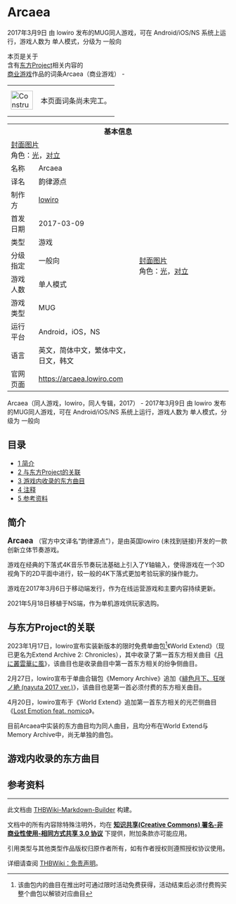 # Arcaea

<!-- source html: G:\repos\THBWiki-Markdown-Builder\THBWikiMarkdown\Temp\main\d\d5\ns0%3AArcaea.html -->

2017年3月9日 由 lowiro  发布的MUG同人游戏，可在 Android/iOS/NS 系统上运行，游戏人数为 单人模式，分级为 一般向

本页是关于  
含有[东方Project](./东方Project.md)相关内容的  
[商业游戏](./东方相关商业游戏.md)作品的词条Arcaea（商业游戏） - 
<center>

<table>
<tbody><tr>
<td class="mbox-image"><div style="width: 52px;">
  <a href="./文件-ConstructionClock.png.md" class="image"><img alt="ConstructionClock.png" src="https://upload.thwiki.cc/thumb/f/f1/ConstructionClock.png/50px-ConstructionClock.png" decoding="async" loading="lazy" width="50" height="43" srcset="https://upload.thwiki.cc/thumb/f/f1/ConstructionClock.png/75px-ConstructionClock.png 1.5x, https://upload.thwiki.cc/thumb/f/f1/ConstructionClock.png/100px-ConstructionClock.png 2x" data-file-width="689" data-file-height="587"></a></div></td>
<td class="mbox-text" style=""><br>本页面词条尚未完工。<br><br></td>
</tr>
</tbody></table>


</center>
<table><tbody><tr><th colspan="3">基本信息</th></tr><tr><td class="cover-artwork-mobile" colspan="2"><a href="/index.php?title=%E7%89%B9%E6%AE%8A:%E4%B8%8A%E4%BC%A0%E6%96%87%E4%BB%B6&amp;wpDestFile=Arcaea%E5%B0%81%E9%9D%A2.png" class="new" title="文件:Arcaea封面.png">封面图片</a><div class="cover-char">角色：<a href="./光.md" title="光">光</a>，<a href="/index.php?title=%E5%AF%B9%E7%AB%8B&amp;action=edit&amp;redlink=1" class="new" title="对立（页面不存在）">对立</a></div></td>
</tr><tr><td class="label">名称</td><td colspan="2"> Arcaea </td></tr><tr><td class="label">译名</td><td colspan="2"> 韵律源点 </td></tr><tr><td class="label">制作方</td><td><a href="/index.php?title=lowiro&amp;action=edit&amp;redlink=1" class="new" title="lowiro（页面不存在）">lowiro</a></td><td class="cover-artwork" rowspan="7" style="min-width:196px;"><a href="/index.php?title=%E7%89%B9%E6%AE%8A:%E4%B8%8A%E4%BC%A0%E6%96%87%E4%BB%B6&amp;wpDestFile=Arcaea%E5%B0%81%E9%9D%A2.png" class="new" title="文件:Arcaea封面.png">封面图片</a><div class="cover-char">角色：<a href="./光.md" title="光">光</a>，<a href="/index.php?title=%E5%AF%B9%E7%AB%8B&amp;action=edit&amp;redlink=1" class="new" title="对立（页面不存在）">对立</a></div></td>
</tr><tr><td class="label">首发日期</td><td>2017-03-09</td></tr><tr><td class="label">类型</td><td>游戏</td></tr><tr><td class="label">分级指定</td><td>一般向</td></tr><tr><td class="label">游戏人数</td><td>单人模式</td></tr><tr><td class="label">游戏类型</td><td>MUG</td></tr><tr><td class="label">运行平台</td><td>Android，iOS，NS</td></tr><tr><td class="label">语言</td><td>英文，简体中文，繁体中文，日文，韩文</td></tr>
<tr><td class="label">官网页面</td><td colspan="2"><a rel="nofollow" class="external free" href="https://arcaea.lowiro.com">https://arcaea.lowiro.com</a></td></tr></tbody></table>

Arcaea（同人游戏，lowiro，同人专辑，2017） - 2017年3月9日 由 lowiro  发布的MUG同人游戏，可在 Android/iOS/NS 系统上运行，游戏人数为 单人模式，分级为 一般向

## 目录

- [1 简介](#简介)
- [2 与东方Project的关联](#与东方Project的关联)
- [3 游戏内收录的东方曲目](#游戏内收录的东方曲目)
- [4 注释](#注释)
- [5 参考资料](#参考资料)





## 简介
  
<big> **Arcaea** </big>（官方中文译名“韵律源点”），是由英国lowiro (未找到链接)开发的一款创新立体节奏游戏。
  
  
游戏在经典的下落式4K音乐节奏玩法基础上引入了Y轴输入，使得游戏在一个3D视角下的2D平面中进行，较一般的4K下落式更加考验玩家的操作能力。
  
  
游戏在2017年3月6日于移动端发行，作为在线运营游戏和主要内容持续更新。
  
  
2021年5月18日移植于NS端，作为单机游戏供玩家选购。
  


## 与东方Project的关联
  
2023年1月17日，lowiro宣布实装新版本的限时免费单曲包[^cite_note-1]《World Extend》（现已更名为Extend Archive 2: Chronicles），其中收录了第一首东方相关曲目《[月に叢雲華に風](./月に叢雲華に風.md)》，该曲目也是收录曲目中第一首东方相关的纷争侧曲目。
  
  
2月27日，lowiro宣布于单曲合辑包《Memory Archive》追加《[緋色月下、狂咲ノ絶 (nayuta 2017 ver.)](./緋色月下、狂咲ノ絶_10th_Anniversary.md)》，该曲目也是第一首必须付费的东方相关曲目。
  
  
4月20日，lowiro宣布于《World Extend》追加第一首东方相关的光芒侧曲目《[Lost Emotion feat. nomico](./Eunomia_-_Alstroemeria_Records_15years..md)》。
  
  
目前Arcaea中实装的东方曲目均为同人曲目，且均分布在World Extend与Memory Archive中，尚无单独的曲包。
  


## 游戏内收录的东方曲目

[^cite_note-1]: 该曲包内的曲目在推出时可通过限时活动免费获得，活动结束后必须付费购买整个曲包以解锁对应曲目


## 参考资料
  
  





---

此文档由 [THBWiki-Markdown-Builder](https://github.com/Delsin-Yu/THBWiki-Markdown-Builder) 构建。

文档中的所有内容除特殊注明外，均在 [**知识共享(Creative Commons) 署名-非商业性使用-相同方式共享 3.0 协议**](https://creativecommons.org/licenses/by-sa/3.0/deed.zh-hans) 下提供，附加条款亦可能应用。

引用类型与其他类型作品版权归原作者所有，如有作者授权则遵照授权协议使用。

详细请查阅 [THBWiki：免责声明](https://thbwiki.cc/THBWiki:%E5%85%8D%E8%B4%A3%E5%A3%B0%E6%98%8E)。

